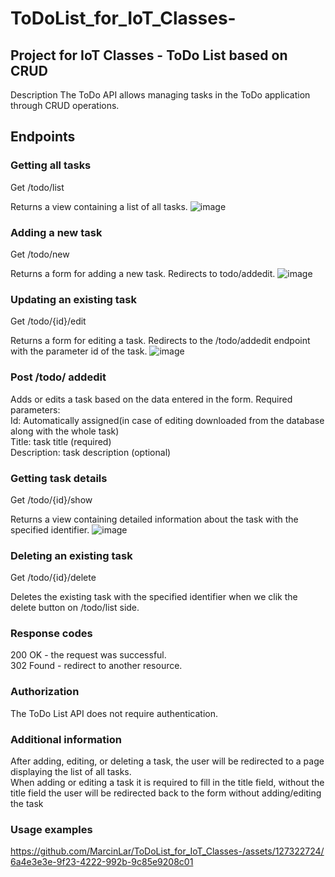 # ToDoList_for_IoT_Classes-
## Project for IoT Classes - ToDo List based on CRUD
Description
The ToDo API allows managing tasks in the ToDo application through CRUD operations.

## Endpoints

### Getting all tasks
Get     /todo/list
                                              
Returns a view containing a list of all tasks.
![image](https://github.com/MarcinLar/ToDoList_for_IoT_Classes-/assets/127322724/f36f1095-4816-4f89-bbff-ba93876630de)

### Adding a new task
Get    /todo/new
                                              
Returns a form for adding a new task.
Redirects to todo/addedit.
![image](https://github.com/MarcinLar/ToDoList_for_IoT_Classes-/assets/127322724/ecdea37b-e512-45e3-b96f-1a86947d66ce)

### Updating an existing task
Get    /todo/{id}/edit
                                              
Returns a form for editing a task.
Redirects to the /todo/addedit endpoint with the parameter id of the task.
![image](https://github.com/MarcinLar/ToDoList_for_IoT_Classes-/assets/127322724/0b2d2354-644f-4dce-a7fa-09a33d919350)

### Post     /todo/ addedit
                                              
Adds or edits a task based on the data entered in the form.
Required parameters:                                                
Id: Automatically assigned(in case of editing downloaded from the database along with the whole task)                     
Title: task title (required)              
Description: task description (optional)                  

### Getting task details
Get      /todo/{id}/show
                                              
Returns a view containing detailed information about the task with the specified identifier.
![image](https://github.com/MarcinLar/ToDoList_for_IoT_Classes-/assets/127322724/9ab63705-b914-4cf0-8f8c-84ac3fec47da)


### Deleting an existing task
Get      /todo/{id}/delete
                                              
Deletes the existing task with the specified identifier when we clik the delete button on /todo/list side.

### Response codes
200 OK - the request was successful.                                         
302 Found - redirect to another resource.

### Authorization
The ToDo List API does not require authentication.

### Additional information
After adding, editing, or deleting a task, the user will be redirected to a page displaying the list of all tasks.                                                           
When adding or editing a task it is required to fill in the title field, without the title field the user will be redirected back to the form without adding/editing the task

### Usage examples

https://github.com/MarcinLar/ToDoList_for_IoT_Classes-/assets/127322724/6a4e3e3e-9f23-4222-992b-9c85e9208c01


